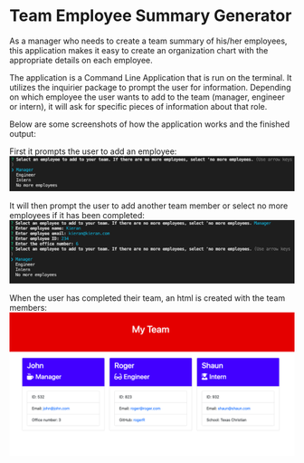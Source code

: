 # Team Employee Summary Generator
As a manager who needs to create a team summary of his/her employees, this application makes it easy to create an organization chart with the appropriate details on each employee. 

The application is a Command Line Application that is run on the terminal. It utilizes the inquirier package to prompt the user for information. Depending on which employee the user wants to add to the team (manager, engineer or intern), it will ask for specific pieces of information about that role.

Below are some screenshots of how the application works and the finished output:

First it prompts the user to add an employee:
<img src="./Develop/assets/firstprompt.png">

It will then prompt the user to add another team member or select no more employees if it has been completed:
<img src="./Develop/assets/secondprompt.png">

When the user has completed their team, an html is created with the team members:
<img src="./Develop/assets/output.example.png">
